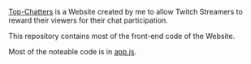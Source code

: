 <a href="https://top-chatters.com">Top-Chatters</a> is a Website created by me to allow Twitch Streamers to reward their viewers for their chat participation.

This repository contains most of the front-end code of the Website.

Most of the noteable code is in <a href="/static/js/app.js">app.js</a>.